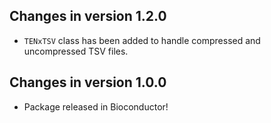 ## Changes in version 1.2.0

* `TENxTSV` class has been added to handle compressed and uncompressed TSV
  files.

## Changes in version 1.0.0

* Package released in Bioconductor!
